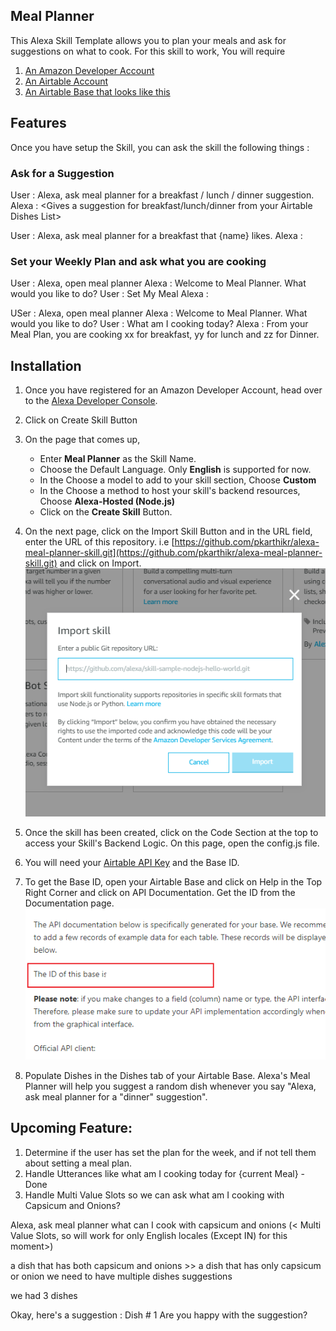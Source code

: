 ## Meal Planner 

This Alexa Skill Template allows you to plan your meals and ask for suggestions on what to cook. 
For this skill to work, You will require 
1. [An Amazon Developer Account](https://developer.amazon.com/)
2. [An Airtable Account](https://airtable.com/invite/r/henbCQON)
3. [An Airtable Base that looks like this](https://airtable.com/shrVv5h43q73fgPzl)

## Features

Once you have setup the Skill, you can ask the skill the following things : 

### Ask for a Suggestion 
User : Alexa, ask meal planner for a breakfast / lunch / dinner suggestion. 
Alexa : <Gives a suggestion for breakfast/lunch/dinner from your Airtable Dishes List>

User : Alexa, ask meal planner for a breakfast that {name} likes. 
Alexa : <Gives a suggestion from your Dishes table. The Name is picked up from the Favorites Column.>

### Set your Weekly Plan and ask what you are cooking 
User : Alexa, open meal planner
Alexa : Welcome to Meal Planner. What would you like to do? 
User : Set My Meal
Alexa : <Sets your meal.>

USer : Alexa, open meal planner
Alexa : Welcome to Meal Planner. What would you like to do?
User : What am I cooking today?
Alexa : From your Meal Plan, you are cooking xx for breakfast, yy for lunch and zz for Dinner. 


## Installation 

1. Once you have registered for an Amazon Developer Account, head over to the [Alexa Developer Console](https://developer.amazon.com/alexa/console/ask).

2. Click on Create Skill Button

3. On the page that comes up,
    *   Enter __Meal Planner__ as the Skill Name. 
    *   Choose the Default Language. Only __English__ is supported for now. 
    *   In the Choose a model to add to your skill section, Choose __Custom__
    *   In the Choose a method to host your skill's backend resources, Choose __Alexa-Hosted (Node.js)__
    *   Click on the __Create Skill__ Button.

4. On the next page, click on the Import Skill Button and in the URL field, enter the URL of this repository. i.e [https://github.com/pkarthikr/alexa-meal-planner-skill.git](https://github.com/pkarthikr/alexa-meal-planner-skill.git) and click on Import. 
![Import Skill](assets/import_skill_image.png)

5. Once the skill has been created, click on the Code Section at the top to access your Skill's Backend Logic. On this page, open the config.js file. 

6. You will need your [Airtable API Key](https://airtable.com/account) and the Base ID.

7. To get the Base ID, open your Airtable Base and click on Help in the Top Right Corner and click on API Documentation. Get the ID from the Documentation page. 
![Airtable ID](assets/Airtable_Base_ID.png)

8. Populate Dishes in the Dishes tab of your Airtable Base. Alexa's Meal Planner will help you suggest a random dish whenever you say "Alexa, ask meal planner for a "dinner" suggestion".

## Upcoming Feature: 

1. Determine if the user has set the plan for the week, and if not tell them about setting a meal plan. 
2. Handle Utterances like what am I cooking today for {current Meal} - Done 
3. Handle Multi Value Slots so we can ask what am I cooking with Capsicum and Onions? 




Alexa, ask meal planner what can I cook with capsicum and onions (< Multi Value Slots, so will work for only English locales (Except IN) for this moment>)

a dish that has both capsicum and onions >> a dish that has only capsicum or onion
we need to have multiple dishes suggestions 

we had 3 dishes 

Okay, here's a suggestion : Dish # 1 
Are you happy with the suggestion? 
